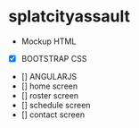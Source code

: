 # splatcityassault
* Mockup HTML
- [X] BOOTSTRAP CSS
- [] ANGULARJS 
- [] home screen
- [] roster screen
- [] schedule screen
- [] contact screen

